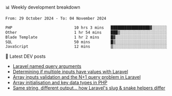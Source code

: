 📊 Weekly development breakdown
<!--START_SECTION:waka-->

```txt
From: 29 October 2024 - To: 04 November 2024

PHP                           10 hrs 3 mins   █████████████████▓░░░░░░░   70.66 %
Other                         1 hr 54 mins    ███▒░░░░░░░░░░░░░░░░░░░░░   13.40 %
Blade Template                1 hr 2 mins     █▓░░░░░░░░░░░░░░░░░░░░░░░   07.29 %
SQL                           50 mins         █▒░░░░░░░░░░░░░░░░░░░░░░░   05.90 %
JavaScript                    12 mins         ▒░░░░░░░░░░░░░░░░░░░░░░░░   01.45 %
```

<!--END_SECTION:waka-->

📕 Latest DEV posts
<!-- BLOG-POST-LIST:START -->
- [Laravel named query arguments](https://dev.to/michaelvickersuk/laravel-named-query-arguments-28kd)
- [Determining if multiple inputs have values with Laravel](https://dev.to/michaelvickersuk/determining-if-multiple-inputs-have-values-with-laravel-km6)
- [Array inputs validation and the N+1 query problem in Laravel](https://dev.to/michaelvickersuk/array-inputs-validation-and-the-n1-query-problem-in-laravel-2agb)
- [Array initialisation and key data types in PHP](https://dev.to/michaelvickersuk/array-initialisation-and-key-data-types-in-php-1e5b)
- [Same string, different output... how Laravel&#39;s slug &amp; snake helpers differ](https://dev.to/michaelvickersuk/same-string-different-output-how-laravels-slug-snake-helpers-differ-1ccj)
<!-- BLOG-POST-LIST:END -->
